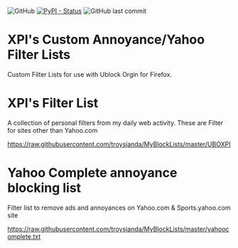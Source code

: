 ![GitHub](https://img.shields.io/github/license/troysjanda/MyBlockLists?style=plastic)
[![PyPI - Status](https://img.shields.io/pypi/status/Django.svg?style=plastic)](https://github.com/troysjanda/MyBlockLists)
![GitHub last commit](https://img.shields.io/github/last-commit/troysjanda/MyBlockLists?style=plastic)

# XPI's Custom Annoyance/Yahoo Filter Lists

Custom Filter Lists for use with Ublock Orgin for Firefox.

# XPI's Filter List 

A collection of personal filters from my daily web activity. These are Filter for sites other than Yahoo.com
 
https://raw.githubusercontent.com/troysjanda/MyBlockLists/master/UBOXPI




# Yahoo Complete annoyance blocking list

Filter list to remove ads and annoyances on Yahoo.com & Sports.yahoo.com site

https://raw.githubusercontent.com/troysjanda/MyBlockLists/master/yahoocomplete.txt

